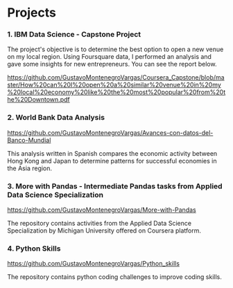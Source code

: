 # Projects

### 1. IBM Data Science - Capstone Project

The project's objective is to determine the best option to open a new venue on my local region. Using Foursquare data, I performed an analysis and gave some insights for new entrepreneurs. You can see the report below.

https://github.com/GustavoMontenegroVargas/Coursera_Capstone/blob/master/How%20can%20I%20open%20a%20similar%20venue%20in%20my%20local%20economy%20like%20the%20most%20popular%20from%20the%20Downtown.pdf

### 2. World Bank Data Analysis

https://github.com/GustavoMontenegroVargas/Avances-con-datos-del-Banco-Mundial

This analysis written in Spanish compares the economic activity between Hong Kong and Japan to determine patterns for successful economies in the Asia region.

### 3. More with Pandas - Intermediate Pandas tasks from Applied Data Science Specialization

https://github.com/GustavoMontenegroVargas/More-with-Pandas

The repository contains activities from the Applied Data Science Specialization by Michigan University offered on Coursera platform.

### 4. Python Skills

https://github.com/GustavoMontenegroVargas/Python_skills

The repository contains python coding challenges to improve coding skills.

